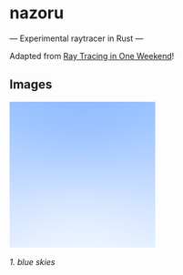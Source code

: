 # nazoru

&mdash; Experimental raytracer in Rust &mdash;

Adapted from [Ray Tracing in One Weekend](https://raytracing.github.io/books/RayTracingInOneWeekend.html)!

## Images

![blue skies](out/blue-skies.png)

*1. blue skies*